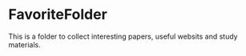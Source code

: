 # FavoriteFolder
This is a folder to collect interesting papers, useful websits and study materials.
